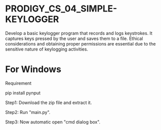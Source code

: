 # PRODIGY_CS_04_SIMPLE-KEYLOGGER
Develop a basic keylogger program that records and logs keystrokes. It captures keys pressed by the user and saves them to a file. Ethical considerations and obtaining proper permissions are essential due to the sensitive nature of keylogging activities.


# For Windows

Requirement

pip install pynput

Step1: Download the zip file and extract it.

Step2: Run "main.py".

Step3: Now automatic open "cmd dialog box".
